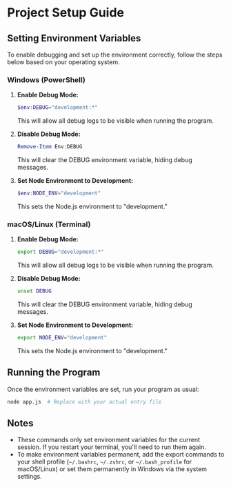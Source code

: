 # Project Setup Guide

## Setting Environment Variables

To enable debugging and set up the environment correctly, follow the steps below based on your operating system.

### Windows (PowerShell)

1. **Enable Debug Mode:**
   ```powershell
   $env:DEBUG="development:*"
   ```
   This will allow all debug logs to be visible when running the program.

2. **Disable Debug Mode:**
   ```powershell
   Remove-Item Env:DEBUG
   ```
   This will clear the DEBUG environment variable, hiding debug messages.

3. **Set Node Environment to Development:**
   ```powershell
   $env:NODE_ENV="development"
   ```
   This sets the Node.js environment to "development."

### macOS/Linux (Terminal)

1. **Enable Debug Mode:**
   ```bash
   export DEBUG="development:*"
   ```
   This will allow all debug logs to be visible when running the program.

2. **Disable Debug Mode:**
   ```bash
   unset DEBUG
   ```
   This will clear the DEBUG environment variable, hiding debug messages.

3. **Set Node Environment to Development:**
   ```bash
   export NODE_ENV="development"
   ```
   This sets the Node.js environment to "development."

## Running the Program

Once the environment variables are set, run your program as usual:

```bash
node app.js  # Replace with your actual entry file
```

## Notes
- These commands only set environment variables for the current session. If you restart your terminal, you'll need to run them again.
- To make environment variables permanent, add the export commands to your shell profile (`~/.bashrc`, `~/.zshrc`, or `~/.bash_profile` for macOS/Linux) or set them permanently in Windows via the system settings.

